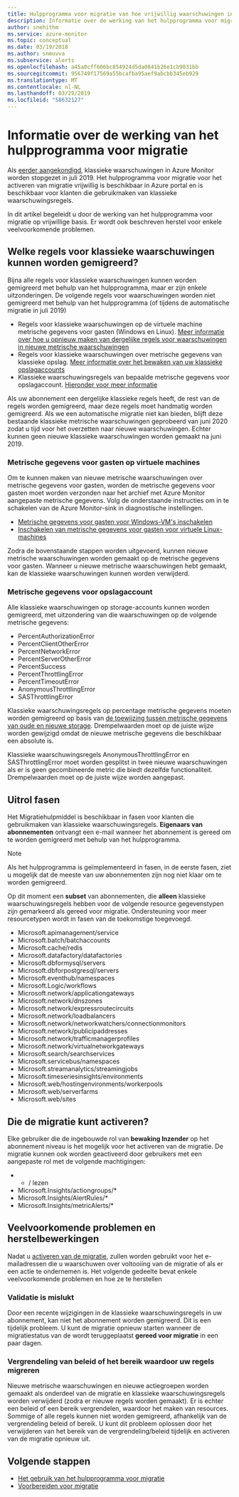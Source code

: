 ```yaml
---
title: Hulpprogramma voor migratie van hoe vrijwillig waarschuwingen in Azure Monitor werkt begrijpen
description: Informatie over de werking van het hulpprogramma voor migratie van waarschuwingen en problemen oplossen als u problemen ondervindt.
author: snehithm
ms.service: azure-monitor
ms.topic: conceptual
ms.date: 03/19/2018
ms.author: snmuvva
ms.subservice: alerts
ms.openlocfilehash: a45a0cff606bc854924d5da0841b26e1cb9031bb
ms.sourcegitcommit: 956749f17569a55bcafba95aef9abcbb345eb929
ms.translationtype: MT
ms.contentlocale: nl-NL
ms.lasthandoff: 03/29/2019
ms.locfileid: "58632127"
---
```

# <a name="understand-how-the-migration-tool-works"></a>Informatie over de werking van het hulpprogramma voor migratie

Als [eerder aangekondigd](monitoring-classic-retirement.md), klassieke waarschuwingen in Azure Monitor worden stopgezet in juli 2019. Het hulpprogramma voor migratie voor het activeren van migratie vrijwillig is beschikbaar in Azure portal en is beschikbaar voor klanten die gebruikmaken van klassieke waarschuwingsregels.

In dit artikel begeleidt u door de werking van het hulpprogramma voor migratie op vrijwillige basis. Er wordt ook beschreven herstel voor enkele veelvoorkomende problemen.

## <a name="which-classic-alert-rules-can-be-migrated"></a>Welke regels voor klassieke waarschuwingen kunnen worden gemigreerd?

Bijna alle regels voor klassieke waarschuwingen kunnen worden gemigreerd met behulp van het hulpprogramma, maar er zijn enkele uitzonderingen. De volgende regels voor waarschuwingen worden niet gemigreerd met behulp van het hulpprogramma (of tijdens de automatische migratie in juli 2019)

- Regels voor klassieke waarschuwingen op de virtuele machine metrische gegevens voor gasten (Windows en Linux). [Meer informatie over hoe u opnieuw maken van dergelijke regels voor waarschuwingen in nieuwe metrische waarschuwingen](#guest-metrics-on-virtual-machines)
- Regels voor klassieke waarschuwingen over metrische gegevens van klassieke opslag. [Meer informatie over het bewaken van uw klassieke opslagaccounts](https://azure.microsoft.com/blog/modernize-alerting-using-arm-storage-accounts/)
- Klassieke waarschuwingsregels van bepaalde metrische gegevens voor opslagaccount. [Hieronder voor meer informatie](#storage-account-metrics)

Als uw abonnement een dergelijke klassieke regels heeft, de rest van de regels worden gemigreerd, maar deze regels moet handmatig worden gemigreerd. Als we een automatische migratie niet kan bieden, blijft deze bestaande klassieke metrische waarschuwingen geprobeerd van juni 2020 zodat u tijd voor het overzetten naar nieuwe waarschuwingen. Echter kunnen geen nieuwe klassieke waarschuwingen worden gemaakt na juni 2019.

### <a name="guest-metrics-on-virtual-machines"></a>Metrische gegevens voor gasten op virtuele machines

Om te kunnen maken van nieuwe metrische waarschuwingen over metrische gegevens voor gasten, worden de metrische gegevens voor gasten moet worden verzonden naar het archief met Azure Monitor aangepaste metrische gegevens. Volg de onderstaande instructies om in te schakelen van de Azure Monitor-sink in diagnostische instellingen.

- [Metrische gegevens voor gasten voor Windows-VM's inschakelen](collect-custom-metrics-guestos-resource-manager-vm.md)
- [Inschakelen van metrische gegevens voor gasten voor virtuele Linux-machines](https://docs.microsoft.com/azure/azure-monitor/platform/collect-custom-metrics-linux-telegraf)

Zodra de bovenstaande stappen worden uitgevoerd, kunnen nieuwe metrische waarschuwingen worden gemaakt op de metrische gegevens voor gasten. Wanneer u nieuwe metrische waarschuwingen hebt gemaakt, kan de klassieke waarschuwingen kunnen worden verwijderd.

### <a name="storage-account-metrics"></a>Metrische gegevens voor opslagaccount

Alle klassieke waarschuwingen op storage-accounts kunnen worden gemigreerd, met uitzondering van die waarschuwingen op de volgende metrische gegevens:

- PercentAuthorizationError
- PercentClientOtherError
- PercentNetworkError
- PercentServerOtherError
- PercentSuccess
- PercentThrottlingError
- PercentTimeoutError
- AnonymousThrottlingError
- SASThrottlingError

Klassieke waarschuwingsregels op percentage metrische gegevens moeten worden gemigreerd op basis van [de toewijzing tussen metrische gegevens van oude en nieuwe storage](https://docs.microsoft.com/azure/storage/common/storage-metrics-migration#metrics-mapping-between-old-metrics-and-new-metrics). Drempelwaarden moet op de juiste wijze worden gewijzigd omdat de nieuwe metrische gegevens die beschikbaar een absolute is.

Klassieke waarschuwingsregels AnonymousThrottlingError en SASThrottlingError moet worden gesplitst in twee nieuwe waarschuwingen als er is geen gecombineerde metric die biedt dezelfde functionaliteit. Drempelwaarden moet op de juiste wijze worden aangepast.

## <a name="roll-out-phases"></a>Uitrol fasen

Het Migratiehulpmiddel is beschikbaar in fasen voor klanten die gebruikmaken van klassieke waarschuwingsregels. **Eigenaars van abonnementen** ontvangt een e-mail wanneer het abonnement is gereed om te worden gemigreerd met behulp van het hulpprogramma.

> [!NOTE]
> Als het hulpprogramma is geïmplementeerd in fasen, in de eerste fasen, ziet u mogelijk dat de meeste van uw abonnementen zijn nog niet klaar om te worden gemigreerd.

Op dit moment een **subset** van abonnementen, die **alleen** klassieke waarschuwingsregels hebben voor de volgende resource gegevenstypen zijn gemarkeerd als gereed voor migratie. Ondersteuning voor meer resourcetypen wordt in fasen van de toekomstige toegevoegd.

- Microsoft.apimanagement/service
- Microsoft.batch/batchaccounts
- Microsoft.cache/redis
- Microsoft.datafactory/datafactories
- Microsoft.dbformysql/servers
- Microsoft.dbforpostgresql/servers
- Microsoft.eventhub/namespaces
- Microsoft.Logic/workflows
- Microsoft.network/applicationgateways
- Microsoft.network/dnszones
- Microsoft.network/expressroutecircuits
- Microsoft.network/loadbalancers
- Microsoft.network/networkwatchers/connectionmonitors
- Microsoft.network/publicipaddresses
- Microsoft.network/trafficmanagerprofiles
- Microsoft.network/virtualnetworkgateways
- Microsoft.search/searchservices
- Microsoft.servicebus/namespaces
- Microsoft.streamanalytics/streamingjobs
- Microsoft.timeseriesinsights/environments
- Microsoft.web/hostingenvironments/workerpools
- Microsoft.web/serverfarms
- Microsoft.web/sites

## <a name="who-can-trigger-the-migration"></a>Die de migratie kunt activeren?

Elke gebruiker die de ingebouwde rol van **bewaking Inzender** op het abonnement niveau is het mogelijk voor het activeren van de migratie. De migratie kunnen ook worden geactiveerd door gebruikers met een aangepaste rol met de volgende machtigingen:

- * / lezen
- Microsoft.Insights/actiongroups/*
- Microsoft.Insights/AlertRules/*
- Microsoft.Insights/metricAlerts/*

## <a name="common-issues-and-remediations"></a>Veelvoorkomende problemen en herstelbewerkingen

Nadat u [activeren van de migratie](alerts-using-migration-tool.md), zullen worden gebruikt voor het e-mailadressen die u waarschuwen over voltooiing van de migratie of als er een actie te ondernemen is. Het volgende gedeelte bevat enkele veelvoorkomende problemen en hoe ze te herstellen

### <a name="validation-failed"></a>Validatie is mislukt

Door een recente wijzigingen in de klassieke waarschuwingsregels in uw abonnement, kan niet het abonnement worden gemigreerd. Dit is een tijdelijk probleem. U kunt de migratie opnieuw starten wanneer de migratiestatus van de wordt teruggeplaatst **gereed voor migratie** in een paar dagen.

### <a name="policyscope-lock-preventing-us-from-migrating-your-rules"></a>Vergrendeling van beleid of het bereik waardoor uw regels migreren

Nieuwe metrische waarschuwingen en nieuwe actiegroepen worden gemaakt als onderdeel van de migratie en klassieke waarschuwingsregels worden verwijderd (zodra er nieuwe regels worden gemaakt). Er is echter een beleid of een bereik vergrendelen, waardoor het maken van resources. Sommige of alle regels kunnen niet worden gemigreerd, afhankelijk van de vergrendeling beleid of bereik. U kunt dit probleem oplossen door het verwijderen van het bereik van de vergrendeling/beleid tijdelijk en activeren van de migratie opnieuw uit.

## <a name="next-steps"></a>Volgende stappen

- [Het gebruik van het hulpprogramma voor migratie](alerts-using-migration-tool.md)
- [Voorbereiden voor migratie](alerts-prepare-migration.md)

